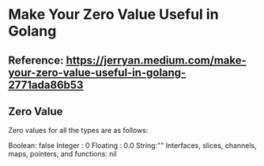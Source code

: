 # Make Your Zero Value Useful in Golang
## Reference: https://jerryan.medium.com/make-your-zero-value-useful-in-golang-2771ada86b53

## Zero Value
Zero values for all the types are as follows:

Boolean: false
Integer : 0
Floating : 0.0
String:""
Interfaces, slices, channels, maps, pointers, and functions: nil